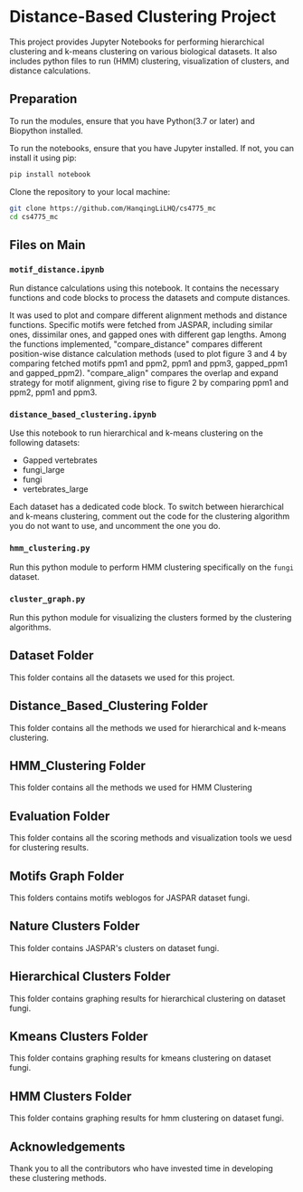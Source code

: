 # Distance-Based Clustering Project

This project provides Jupyter Notebooks for performing hierarchical clustering and k-means clustering on various biological datasets. It also includes python files to run (HMM) clustering, visualization of clusters, and distance calculations.

## Preparation

To run the modules, ensure that you have Python(3.7 or later) and Biopython installed.


To run the notebooks, ensure that you have Jupyter installed. If not, you can install it using pip:

```bash
pip install notebook
```

Clone the repository to your local machine:

```bash
git clone https://github.com/HanqingLiLHQ/cs4775_mc
cd cs4775_mc
```

## Files on Main

### `motif_distance.ipynb`

Run distance calculations using this notebook. It contains the necessary functions and code blocks to process the datasets and compute distances.

It was used to plot and compare different alignment methods and distance functions. Specific motifs were fetched from JASPAR, including similar ones, dissimilar ones, and gapped ones with different gap lengths. Among the functions implemented, "compare_distance" compares different position-wise distance calculation methods (used to plot figure 3 and 4 by comparing fetched motifs ppm1 and ppm2, ppm1 and ppm3, gapped_ppm1 and gapped_ppm2). "compare_align" compares the overlap and expand strategy for motif alignment, giving rise to figure 2 by comparing ppm1 and ppm2, ppm1 and ppm3.

### `distance_based_clustering.ipynb`

Use this notebook to run hierarchical and k-means clustering on the following datasets:
- Gapped vertebrates
- fungi_large
- fungi
- vertebrates_large

Each dataset has a dedicated code block. To switch between hierarchical and k-means clustering, comment out the code for the clustering algorithm you do not want to use, and uncomment the one you do.

### `hmm_clustering.py`

Run this python module to perform HMM clustering specifically on the `fungi` dataset.

### `cluster_graph.py`

Run this python module for visualizing the clusters formed by the clustering algorithms. 

## Dataset Folder

This folder contains all the datasets we used for this project.

## Distance_Based_Clustering Folder

This folder contains all the methods we used for hierarchical and k-means clustering.

## HMM_Clustering Folder

This folder contains all the methods we used for HMM Clustering

## Evaluation Folder

This folder contains all the scoring methods and visualization tools we uesd for clustering results.

## Motifs Graph Folder

This folders contains motifs weblogos for JASPAR dataset fungi.

## Nature Clusters Folder

This folder contains JASPAR's clusters on dataset fungi.

## Hierarchical Clusters Folder

This folder contains graphing results for hierarchical clustering on dataset fungi.

## Kmeans Clusters Folder

This folder contains graphing results for kmeans clustering on dataset fungi.

## HMM Clusters Folder

This folder contains graphing results for hmm clustering on dataset fungi.

## Acknowledgements

Thank you to all the contributors who have invested time in developing these clustering methods.

